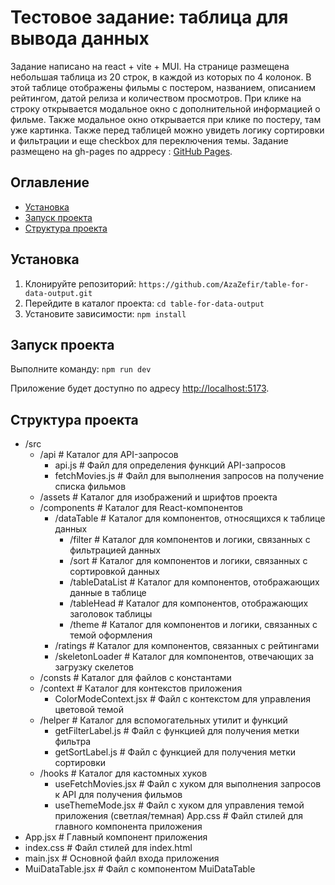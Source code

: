 # Тестовое задание: таблица для вывода данных

Задание написано на react + vite + MUI. На странице размещена небольшая таблица из 20 строк, в каждой из которых по 4 колонок.
В этой таблице отображены фильмы с постером, названием, описанием
рейтингом, датой релиза и количеством просмотров. При клике на строку открывается модальное окно с дополнительной информацией о фильме. Также модальное окно открывается при клике по постеру, там уже картинка.
Также перед таблицей можно увидеть логику сортировки и фильтрации и еще checkbox для переключения темы. Задание размещено на gh-pages по
адрресу : [GitHub Pages](https://azazefir.github.io/table-for-data-output/).

## Оглавление

- [Установка](#установка)
- [Запуск проекта](#Запуск-проекта)
- [Структура проекта](#структура-проекта)

## Установка

1. Клонируйте репозиторий: `https://github.com/AzaZefir/table-for-data-output.git`
2. Перейдите в каталог проекта: `cd table-for-data-output`
3. Установите зависимости: `npm install`

## Запуск проекта

Выполните команду: `npm run dev`

Приложение будет доступно по адресу [http://localhost:5173](http://localhost:5173).


## Структура проекта

- /src
  - /api                                          # Каталог для API-запросов
    - api.js           # Файл для определения функций API-запросов
    - fetchMovies.js   # Файл для выполнения запросов на получение списка фильмов
  - /assets                                       # Каталог для изображений и шрифтов проекта
  - /components                                   # Каталог для React-компонентов
    - /dataTable          # Каталог для компонентов, относящихся к таблице данных
        - /filter             # Каталог для компонентов и логики, связанных с фильтрацией данных
        - /sort               # Каталог для компонентов и логики, связанных с сортировкой данных
        - /tableDataList      # Каталог для компонентов, отображающих данные в таблице
        - /tableHead          # Каталог для компонентов, отображающих заголовок таблицы
        - /theme              # Каталог для компонентов и логики, связанных с темой оформления
    - /ratings            # Каталог для компонентов, связанных с рейтингами
    - /skeletonLoader     # Каталог для компонентов, отвечающих за загрузку скелетов
  - /consts             # Каталог для файлов с константами
  - /context            # Каталог для контекстов приложения
    - ColorModeContext.jsx  # Файл с контекстом для управления цветовой темой
  - /helper             # Каталог для вспомогательных утилит и функций
    - getFilterLabel.js   # Файл с функцией для получения метки фильтра
    - getSortLabel.js     # Файл с функцией для получения метки сортировки
  - /hooks              # Каталог для кастомных хуков
    - useFetchMovies.jsx    # Файл с хуком для выполнения запросов к API для получения фильмов
    - useThemeMode.jsx      # Файл с хуком для управления темой приложения (светлая/темная)
  App.css              # Файл стилей для главного компонента приложения
- App.jsx              # Главный компонент приложения
- index.css            # Файл стилей для index.html
- main.jsx             # Основной файл входа приложения
- MuiDataTable.jsx     # Файл с компонентом MuiDataTable